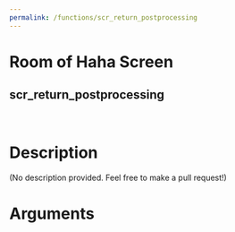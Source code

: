 ```yaml
---
permalink: /functions/scr_return_postprocessing
---
```

# Room of Haha Screen  
## scr_return_postprocessing  
&nbsp;  
# Description  
(No description provided. Feel free to make a pull request!) 
&nbsp;  
# Arguments



